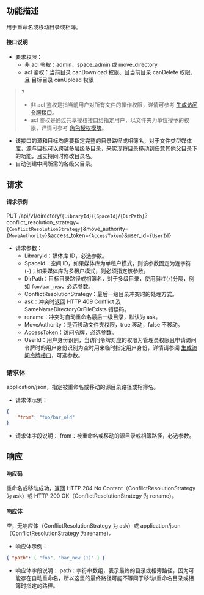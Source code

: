 ## 功能描述

用于重命名或移动目录或相簿。

#### 接口说明

- 要求权限：
    - 非 acl 鉴权：admin、space_admin 或 move_directory
    - acl 鉴权：当前目录 canDownload 权限、且当前目录 canDelete 权限、且 目标目录 canUpload 权限
>?
> - 非 acl 鉴权是指当前用户对所有文件的操作权限，详情可参考 [生成访问令牌接口](https://cloud.tencent.com/document/product/1339/71159)。
> - acl 鉴权是通过共享授权接口给指定用户，以文件夹为单位授予的权限，详情可参考 [角色授权模块](https://cloud.tencent.com/document/product/1339/71014)。
>
- 该接口的源和目标均需要指定完整的目录路径或相簿名，对于文件类型媒体库，源与目标可以跨越多层级多目录，来实现将目录移动到任意其他父目录下的功能，且支持同时修改目录名。
- 自动创建中间所需的各级父目录。

## 请求

#### 请求示例  

PUT /api/v1/directory/`{LibraryId}`/`{SpaceId}`/`{DirPath}`?conflict_resolution_strategy=`{ConflictResolutionStrategy}`&move_authority=`{MoveAuthority}`&access_token=`{AccessToken}`&user_id=`{UserId}`

- 请求参数：
    - LibraryId：媒体库 ID，必选参数。
    - SpaceId：空间 ID，如果媒体库为单租户模式，则该参数固定为连字符(`-`)；如果媒体库为多租户模式，则必须指定该参数。
    - DirPath：目标目录路径或相簿名，对于多级目录，使用斜杠(`/`)分隔，例如 `foo/bar_new`，必选参数。
    - ConflictResolutionStrategy：最后一级目录冲突时的处理方式。
     - ask：冲突时返回 HTTP 409 Conflict 及 SameNameDirectoryOrFileExists 错误码。
     - rename：冲突时自动重命名最后一级目录，默认为 ask。
    - MoveAuthority：是否移动文件夹权限，true 移动，false 不移动。
    - AccessToken：访问令牌，必选参数。
    - UserId：用户身份识别，当访问令牌对应的权限为管理员权限且申请访问令牌时的用户身份识别为空时用来临时指定用户身份，详情请参阅 [生成访问令牌接口](https://cloud.tencent.com/document/product/1339/71159)，可选参数。

### 请求体

application/json，指定被重命名或移动的源目录路径或相簿名。

- 请求体示例：

```json
{
    "from": "foo/bar_old"
}
```

- 请求体字段说明：
  from：被重命名或移动的源目录或相簿路径，必选参数。

## 响应

#### 响应码

重命名或移动成功，返回 HTTP 204 No Content（ConflictResolutionStrategy 为 ask）或 HTTP 200 OK（ConflictResolutionStrategy 为 rename）。

#### 响应体

空，无响应体（ConflictResolutionStrategy 为 ask）或 application/json（ConflictResolutionStrategy 为 rename）。

- 响应体示例：

```json
{ "path": [ "foo", "bar_new (1)" ] }
```

- 响应体字段说明：
  path：字符串数组，表示最终的目录或相簿路径，因为可能存在自动重命名，所以这里的最终路径可能不等同于移动/重命名目录或相簿时指定的路径。
